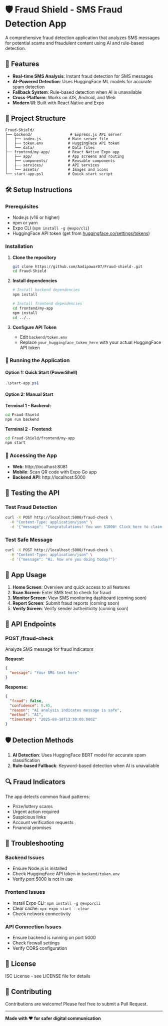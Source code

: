 # 🛡️ Fraud Shield - SMS Fraud Detection App

A comprehensive fraud detection application that analyzes SMS messages for potential scams and fraudulent content using AI and rule-based detection.

## 🚀 Features

- **Real-time SMS Analysis**: Instant fraud detection for SMS messages
- **AI-Powered Detection**: Uses HuggingFace ML models for accurate spam detection
- **Fallback System**: Rule-based detection when AI is unavailable
- **Cross-Platform**: Works on iOS, Android, and Web
- **Modern UI**: Built with React Native and Expo

## 📁 Project Structure

```
Fraud-Shield/
├── backend/                 # Express.js API server
│   ├── index.js            # Main server file
│   ├── token.env           # HuggingFace API token
│   └── data/               # Data files
├── frontend/my-app/        # React Native Expo app
│   ├── app/                # App screens and routing
│   ├── components/         # Reusable components
│   ├── services/           # API services
│   └── assets/             # Images and icons
└── start-app.ps1           # Quick start script
```

## 🛠️ Setup Instructions

### Prerequisites

- Node.js (v16 or higher)
- npm or yarn
- Expo CLI (`npm install -g @expo/cli`)
- HuggingFace API token (get from [huggingface.co/settings/tokens](https://huggingface.co/settings/tokens))

### Installation

1. **Clone the repository**

   ```bash
   git clone https://github.com/Aadipawar07/Fraud-shield-.git
   cd Fraud-Shield
   ```

2. **Install dependencies**

   ```bash
   # Install backend dependencies
   npm install

   # Install frontend dependencies
   cd frontend/my-app
   npm install
   cd ../..
   ```

3. **Configure API Token**
   - Edit `backend/token.env`
   - Replace `your_huggingface_token_here` with your actual HuggingFace API token

### 🚀 Running the Application

#### Option 1: Quick Start (PowerShell)

```powershell
.\start-app.ps1
```

#### Option 2: Manual Start

**Terminal 1 - Backend:**

```bash
cd Fraud-Shield
npm run backend
```

**Terminal 2 - Frontend:**

```bash
cd Fraud-Shield/frontend/my-app
npm start
```

### 📱 Accessing the App

- **Web**: http://localhost:8081
- **Mobile**: Scan QR code with Expo Go app
- **Backend API**: http://localhost:5000

## 🧪 Testing the API

### Test Fraud Detection

```bash
curl -X POST http://localhost:5000/fraud-check \
  -H "Content-Type: application/json" \
  -d '{"message": "Congratulations! You won $1000! Click here to claim now!"}'
```

### Test Safe Message

```bash
curl -X POST http://localhost:5000/fraud-check \
  -H "Content-Type: application/json" \
  -d '{"message": "Hi, how are you doing today?"}'
```

## 📱 App Usage

1. **Home Screen**: Overview and quick access to all features
2. **Scan Screen**: Enter SMS text to check for fraud
3. **Monitor Screen**: View SMS monitoring dashboard (coming soon)
4. **Report Screen**: Submit fraud reports (coming soon)
5. **Verify Screen**: Verify sender authenticity (coming soon)

## 🔧 API Endpoints

### POST /fraud-check

Analyze SMS message for fraud indicators

**Request:**

```json
{
  "message": "Your SMS text here"
}
```

**Response:**

```json
{
  "fraud": false,
  "confidence": 0.95,
  "reason": "AI analysis indicates message is safe",
  "method": "AI",
  "timestamp": "2025-08-18T13:30:00.000Z"
}
```

## 🛡️ Detection Methods

1. **AI Detection**: Uses HuggingFace BERT model for accurate spam classification
2. **Rule-based Fallback**: Keyword-based detection when AI is unavailable

## 🔍 Fraud Indicators

The app detects common fraud patterns:

- Prize/lottery scams
- Urgent action required
- Suspicious links
- Account verification requests
- Financial promises

## 🐛 Troubleshooting

### Backend Issues

- Ensure Node.js is installed
- Check HuggingFace API token in `backend/token.env`
- Verify port 5000 is not in use

### Frontend Issues

- Install Expo CLI: `npm install -g @expo/cli`
- Clear cache: `npx expo start --clear`
- Check network connectivity

### API Connection Issues

- Ensure backend is running on port 5000
- Check firewall settings
- Verify CORS configuration

## 📄 License

ISC License - see LICENSE file for details

## 🤝 Contributing

Contributions are welcome! Please feel free to submit a Pull Request.

---

**Made with ❤️ for safer digital communication**
